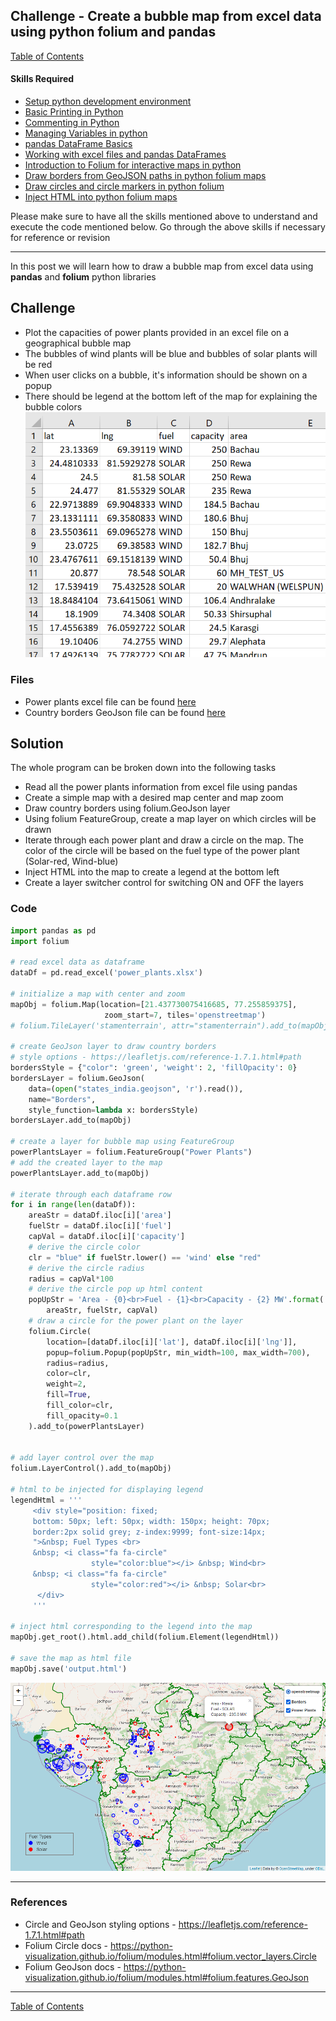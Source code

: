 ## Challenge - Create a bubble map from excel data using python folium and pandas

[Table of Contents](https://nagasudhir.blogspot.com/2020/04/taming-python-table-of-contents.html)

#### Skills Required
* [Setup python development environment](https://nagasudhir.blogspot.com/2020/04/setup-python-development-environment_14.html)
* [Basic Printing in Python](https://nagasudhir.blogspot.com/2020/04/basic-printing-in-python.html)
* [Commenting in Python](https://nagasudhir.blogspot.com/2020/04/comments-in-python.html)
* [Managing Variables in python](https://nagasudhir.blogspot.com/2020/04/managing-variables-in-python.html)
* [pandas DataFrame Basics](https://nagasudhir.blogspot.com/2020/05/pandas-dataframe-basics.html)
* [Working with excel files and pandas DataFrames](https://nagasudhir.blogspot.com/2020/05/working-with-excel-and-pandas-dataframes.html)
* [Introduction to Folium for interactive maps in python](https://nagasudhir.blogspot.com/2021/07/introduction-to-folium-for-interactive.html)
* [Draw borders from GeoJSON paths in python folium maps](https://nagasudhir.blogspot.com/2021/07/draw-borders-from-geojson-paths-in.html)
* [Draw circles and circle markers in python folium](https://nagasudhir.blogspot.com/2021/07/draw-circles-and-circle-markers-in.html)
* [Inject HTML into python folium maps](https://nagasudhir.blogspot.com/2021/08/inject-html-into-python-folium-maps.html)

Please make sure to have all the skills mentioned above to understand and execute the code mentioned below. Go through the above skills if necessary for reference or revision
<hr/>

In this post we will learn how to draw a bubble map from excel data using **pandas** and **folium** python libraries

## Challenge
* Plot the capacities of power plants provided in an excel file on a geographical bubble map
* The bubbles of wind plants will be blue and bubbles of solar plants will be red
* When user clicks on a bubble, it's information should be shown on a popup
* There should be legend at the bottom left of the map for explaining the bubble colors
![bubble_map_demo_data](https://github.com/nagasudhirpulla/taming_python/raw/master/blog/skills/assets/img/bubble_map_demo_data.png)
### Files
* Power plants excel file can be found [here](https://github.com/nagasudhirpulla/taming_python/raw/master/blog/skills/assets/data/power_plants.xlsx)
* Country borders GeoJson file can be found [here](https://github.com/nagasudhirpulla/taming_python/raw/master/blog/skills/assets/data/states_india.geojson)

## Solution
The whole program can be broken down into the following tasks
* Read all the power plants information from excel file using pandas
* Create a simple map with a desired map center and map zoom 
* Draw country borders using folium.GeoJson layer
* Using folium FeatureGroup, create a map layer on which circles will be drawn
* Iterate through each power plant and draw a circle on the map. The color of the circle will be based on the fuel type of the power plant (Solar-red, Wind-blue)
* Inject HTML into the map to create a legend at the bottom left
* Create a layer switcher control for switching ON and OFF the layers

### Code
```python
import pandas as pd
import folium

# read excel data as dataframe
dataDf = pd.read_excel('power_plants.xlsx')

# initialize a map with center and zoom
mapObj = folium.Map(location=[21.437730075416685, 77.255859375],
                     zoom_start=7, tiles='openstreetmap')
# folium.TileLayer('stamenterrain', attr="stamenterrain").add_to(mapObj)

# create GeoJson layer to draw country borders
# style options - https://leafletjs.com/reference-1.7.1.html#path
bordersStyle = {"color": 'green', 'weight': 2, 'fillOpacity': 0}
bordersLayer = folium.GeoJson(
    data=(open("states_india.geojson", 'r').read()),
    name="Borders",
    style_function=lambda x: bordersStyle)
bordersLayer.add_to(mapObj)

# create a layer for bubble map using FeatureGroup
powerPlantsLayer = folium.FeatureGroup("Power Plants")
# add the created layer to the map
powerPlantsLayer.add_to(mapObj)

# iterate through each dataframe row
for i in range(len(dataDf)):
    areaStr = dataDf.iloc[i]['area']
    fuelStr = dataDf.iloc[i]['fuel']
    capVal = dataDf.iloc[i]['capacity']
    # derive the circle color
    clr = "blue" if fuelStr.lower() == 'wind' else "red"
    # derive the circle radius
    radius = capVal*100
    # derive the circle pop up html content 
    popUpStr = 'Area - {0}<br>Fuel - {1}<br>Capacity - {2} MW'.format(
        areaStr, fuelStr, capVal)
    # draw a circle for the power plant on the layer
    folium.Circle(
        location=[dataDf.iloc[i]['lat'], dataDf.iloc[i]['lng']],
        popup=folium.Popup(popUpStr, min_width=100, max_width=700),
        radius=radius,
        color=clr,
        weight=2,
        fill=True,
        fill_color=clr,
        fill_opacity=0.1
    ).add_to(powerPlantsLayer)


# add layer control over the map
folium.LayerControl().add_to(mapObj)

# html to be injected for displaying legend
legendHtml = '''
     <div style="position: fixed; 
     bottom: 50px; left: 50px; width: 150px; height: 70px; 
     border:2px solid grey; z-index:9999; font-size:14px;
     ">&nbsp; Fuel Types <br>
     &nbsp; <i class="fa fa-circle"
                  style="color:blue"></i> &nbsp; Wind<br>
     &nbsp; <i class="fa fa-circle"
                  style="color:red"></i> &nbsp; Solar<br>
      </div>
     '''

# inject html corresponding to the legend into the map
mapObj.get_root().html.add_child(folium.Element(legendHtml))

# save the map as html file
mapObj.save('output.html')
```



![bubble_map_demo](https://github.com/nagasudhirpulla/taming_python/raw/master/blog/skills/assets/img/bubble_map_demo.png)
<hr/>

### References
* Circle and GeoJson styling options - https://leafletjs.com/reference-1.7.1.html#path
* Folium Circle docs - https://python-visualization.github.io/folium/modules.html#folium.vector_layers.Circle
* Folium GeoJson docs - https://python-visualization.github.io/folium/modules.html#folium.features.GeoJson

<hr/>

[Table of Contents](https://nagasudhir.blogspot.com/2020/04/taming-python-table-of-contents.html)

<!--stackedit_data:
eyJoaXN0b3J5IjpbLTE3NDg2Mzk5NDYsMjAwMDAxMDA1NiwtMj
EzNDE3NjU4MywxNjgyMDA5MDIzLC0xMjY2OTU5ODY2LC0xNDQx
Mjk2NjIxLDMwODk1Mjc3NCwxMDMxMDQ1OTAwLDE3MjA1Mjk4Nz
IsLTgzNzg5MjMwNl19
-->